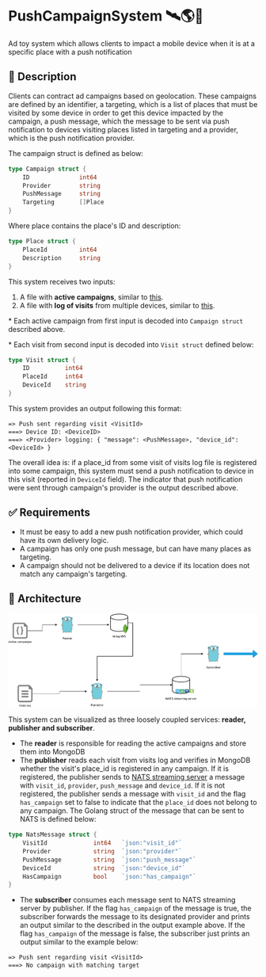 # PushCampaignSystem 🛰🌎📲
Ad toy system which allows clients to impact a mobile device when it is at a specific place with a push notification

## 📃 Description

Clients can contract ad campaigns based on geolocation. These campaigns are defined by an identifier,
a targeting, which is a list of places that must be visited by some device in order to get this device 
impacted by the campaign, a push message, which the message to be sent via push notification to devices visiting places listed
in targeting and a provider, which is the push notification provider.

The campaign struct is defined as below:
```go
type Campaign struct {
	ID              int64  	
	Provider        string 	
	PushMessage     string 	
	Targeting       []Place	
}
```

Where place contains the place's ID and description:
```go
type Place struct {
	PlaceId         int64  
	Description     string 
}
```

This system receives two inputs:
1. A file with __active campaigns__, similar to [this](https://github.com/gustavolopess/PushCampaignSystem/blob/develop/input/activeCampaigns.json).
2. A file with __log of visits__ from multiple devices, similar to [this](https://github.com/gustavolopess/PushCampaignSystem/blob/develop/input/visit.log). 

\* Each active campaign from first input is decoded into `Campaign struct` described above.

\* Each visit from second input is decoded into `Visit struct` defined below:
```go
type Visit struct {
    ID          int64
    PlaceId     int64
    DeviceId    string
}
```


This system provides an output following this format:
```log
=> Push sent regarding visit <VisitId>
===> Device ID: <DeviceID>
===> <Provider> logging: { "message": <PushMessage>, "device_id": <DeviceId> }
```

The overall idea is: if a place_id from some visit of visits log file is registered into some
campaign, this system must send a push notification to device in this visit (reported in `DeviceId` field).
The indicator that push notification were sent through campaign's provider is the output described above.

## ✅ Requirements

* It must be easy to add a new push notification provider, which could have its own
  delivery logic.
* A campaign has only one push message, but can have many places as targeting.
* A campaign should not be delivered to a device if its location does not match any
  campaign's targeting.
  
 ## 🏡 Architecture
 
![architecture](https://github.com/gustavolopess/PushCampaignSystem/blob/develop/assets/architecture.png "Architecture")

This system can be visualized as three loosely coupled services: __reader, publisher and subscriber__.

* The __reader__ is responsible for reading  the active campaigns and store them into MongoDB
* The __publisher__ reads each visit from visits log and verifies in MongoDB whether the visit's place_id is registered in 
any campaign. If it is registered, the publisher sends to [NATS streaming server](https://github.com/nats-io/nats-streaming-server)
a message with `visit_id`, `provider`, `push_message` and `device_id`. If it is not registered, the publisher
sends a message with `visit_id` and the flag `has_campaign` set to false to indicate that the `place_id` does not belong to
any campaign. The Golang struct of the message that can be sent to NATS is defined below:
```go
type NatsMessage struct {
    VisitId             int64   `json:"visit_id"`
    Provider            string	`json:"provider"`
    PushMessage         string	`json:"push_message"`
    DeviceId            string 	`json:"device_id"`
    HasCampaign         bool    `json:"has_campaign"`
}
```
* The __subscriber__ consumes each message sent to NATS streaming server by publisher. If the flag `has_campaign` of the 
message is true, the subscriber forwards the message to its designated provider and prints an output
similar to the described in the output example above. If the flag `has_campaign` of the message is false,
the subscriber just prints an output similar to the example below:
```log
=> Push sent regarding visit <VisitId>
===> No campaign with matching target
```
